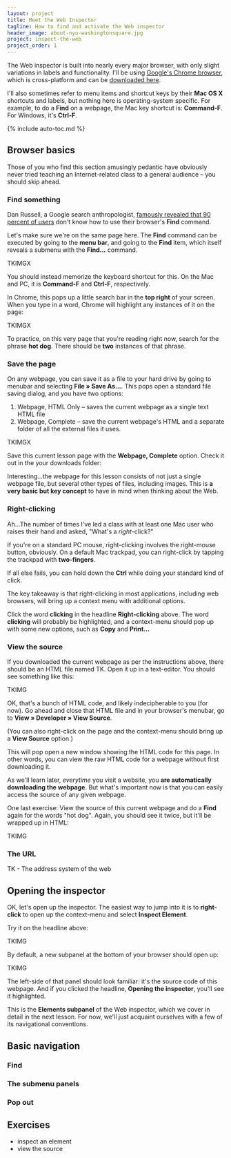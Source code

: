 ```yaml
---
layout: project
title: Meet the Web Inspector
tagline: How to find and activate the Web inspector
header_image: about-nyu-washingtonsquare.jpg
project: inspect-the-web
project_order: 1
---
```



The Web inspector is built into nearly every major browser, with only slight variations in labels and functionality. I'll be using [Google's Chrome browser](http://www.google.com/chrome), which is cross-platform and can be [downloaded here](http://www.google.com/chrome).

I'll also sometimes refer to menu items and shortcut keys by their **Mac OS X** shortcuts and labels, but nothing here is operating-system specific. For example, to do a **Find** on a webpage, the Mac key shortcut is: **Command-F**. For Windows, it's **Ctrl-F**.

{% include auto-toc.md %}


## Browser basics

Those of you who find this section amusingly pedantic have obviously never tried teaching an Internet-related class to a general audience &ndash; you should skip ahead.

### Find something 

Dan Russell, a Google search anthropologist, [famously revealed that 90 percent of users](http://www.theatlantic.com/technology/archive/2011/08/crazy-90-percent-of-people-dont-know-how-to-use-ctrl-f/243840/) don't know how to use their browser's **Find** command. 

Let's make sure we're on the same page here. The **Find** command can be executed by going to the **menu bar**, and going to the **Find** item, which itself reveals a submenu with the **Find...** command.

TKIMGX

You should instead memorize the keyboard shortcut for this. On the Mac and PC, it is **Command-F** and **Ctrl-F**, respectively.

In Chrome, this pops up a little search bar in the **top right** of your screen. When you type in a word, Chrome will highlight any instances of it on the page:

TKIMGX

To practice, on this very page that you're reading right now, search for the phrase **hot dog**. There should be **two** instances of that phrase.

### Save the page
On any webpage, you can save it as a file to your hard drive by going to menubar and selecting **File &raquo; Save As...**. This pops open a standard file saving dialog, and you have two options:

1. Webpage, HTML Only &ndash; saves the current webpage as a single text HTML file
2. Webpage, Complete &ndash; save the current webpage's HTML and a separate folder of all the external files it uses.

TKIMGX

Save this current lesson page with the **Webpage, Complete** option. Check it out in the your downloads folder:


Interesting...the webpage for this lesson consists of not just a single webpage file, but several other types of files, including images. This is **a very basic but key concept** to have in mind when thinking about the Web.

### Right-clicking

Ah...The number of times I've led a class with at least one Mac user who raises their hand and asked, "What's a *right*-click?"

If you're on a standard PC mouse, right-clicking involves the right-mouse button, obviously. On a default Mac trackpad, you can right-click by tapping the trackpad with **two-fingers**.

If all else fails, you can hold down the **Ctrl** while doing your standard kind of click.

The key takeaway is that right-clicking in most applications, including web browsers, will bring up a context menu with additional options.

Click the word **clicking** in the headline **Right-clicking** above. The word **clicking** will probably be highlighted, and a context-menu should pop up with some new options, such as **Copy** and **Print...**


### View the source

If you downloaded the current webpage as per the instructions above, there should be an HTML file named TK. Open it up in a text-editor. You should see something like this:

TKIMG

OK, that's a bunch of HTML code, and likely indecipherable to you (for now). Go ahead and close that HTML file and in your browser's menubar, go to **View &raquo; Developer &raquo; View Source**.

(You can also right-click on the page and the context-menu should bring up a **View Source** option.)

This will pop open a new window showing the HTML code for this page. In other words, you can view the raw HTML code for a webpage without first downloading it.

As we'll learn later, *everytime* you visit a website, you **are automatically downloading the webpage**. But what's important now is that you can easily access the source of any given webpage.

One last exercise: View the source of this current webpage and do a **Find** again for the words "hot dog". Again, you should see it twice, but it'll be wrapped up in HTML:

TKIMG


### The URL

TK - The address system of the web


## Opening the inspector

OK, let's open up the inspector. The easiest way to jump into it is to **right-click** to open up the context-menu and select **Inspect  Element**.

Try it on the headline above:

TKIMG

By default, a new subpanel at the bottom of your browser should open up:

TKIMG

The left-side of that panel should look familiar: it's the source code of this webpage. And if you clicked the headline, **Opening the inspector**, you'll see it highlighted.

This is the **Elements subpanel** of the Web inspector, which we cover in detail in the next lesson. For now, we'll just acquaint ourselves with a few of its navigational conventions.


## Basic navigation

### Find 
### The submenu panels
### Pop out


## Exercises
- inspect an element
- view the source
